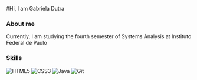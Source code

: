 #Hi, I am Gabriela Dutra 


### About me 
<p>
Currently, I am studying the fourth semester of Systems Analysis at Instituto Federal  de Paulo


### Skills

<span> <img alt="HTML5" src="https://img.shields.io/badge/html5%20-%23E34F26.svg?&style=for-the-badge&logo=html5&logoColor=white"/> </span>
<span> <img alt="CSS3" src="https://img.shields.io/badge/css3%20-%231572B6.svg?&style=for-the-badge&logo=css3&logoColor=white"/></span>
<span> <img alt="Java" src="https://img.shields.io/badge/java-%23ED8B00.svg?&style=for-the-badge&logo=java&logoColor=white"/></span>
<span><img alt="Git" src="https://img.shields.io/badge/git%20-%23F05033.svg?&style=for-the-badge&logo=git&logoColor=white"/></span>
